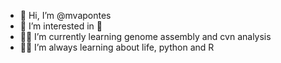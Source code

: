- 👋 Hi, I’m @mvapontes
- 👀 I’m interested in 🍄
- 🧑‍💻 I’m currently learning genome assembly and cvn analysis
- 🕵️‍♀️ I’m always learning about life, python and R

<!---
mvapontes/mvapontes is a ✨ special ✨ repository because its `README.md` (this file) appears on your GitHub profile.
You can click the Preview link to take a look at your changes.
--->

